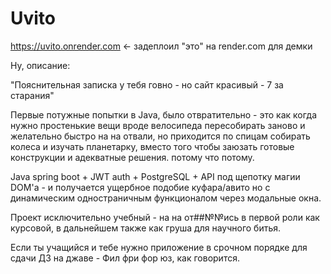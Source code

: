 # Uvito
https://uvito.onrender.com  <- задеплоил "это" на render.com для демки

Ну, описание:

"Пояснительная записка у тебя говно - но сайт красивый - 7 за старания"

Первые потужные попытки в Java, было отвратительно - это как когда нужно простенькие вещи вроде велосипеда пересобирать заново и желательно быстро на на отвали, но приходится по спицам собирать колеса и изучать планетарку, вместо того чтобы заюзать готовые конструкции и адекватные решения. потому что потому. 

Java spring boot + JWT auth + PostgreSQL + API  под щепотку магии DOM'а - и получается ущербное подобие куфара/авито но с динамическим одностраничным функционалом через модальные окна. 

Проект исключительно учебный - на на от##№№ись в первой роли как курсовой, в дальнейшем также как груша для научного битья.

Если ты учащийся и тебе нужно приложение в срочном порядке для сдачи ДЗ на джаве - Фил фри фор юз, как говорится. 
